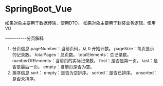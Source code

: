 # SpringBoot_Vue
如果对象主要用于数据传输，使用DTO。
如果对象主要用于封装业务逻辑，使用VO

-----------分页解释
1. 分页信息
   pageNumber：当前页码，从 0 开始计数。
   pageSize：每页显示的记录数。
   totalPages：总页数。
   totalElements：总记录数。
   numberOfElements：当前页的实际记录数。
   first：是否是第一页。
   last：是否是最后一页。
   empty：当前页是否为空。
2. 排序信息
   sort：
   empty：是否为空排序。
   sorted：是否已排序。
   unsorted：是否未排序。














